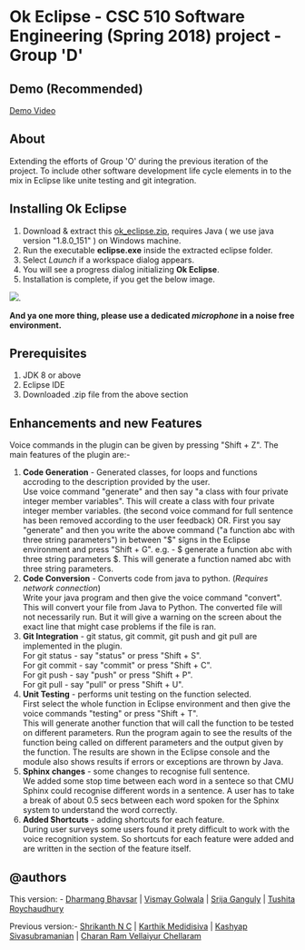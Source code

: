 
# Ok Eclipse - CSC 510 Software Engineering (Spring 2018) project - Group 'D' <Enter>[](https://github.com/dharmangbhavsar/ok-eclipse) 

## Demo (Recommended)
[Demo Video](https://drive.google.com/file/d/1ZylbIDkCvG9A_uAloH3o2l2N0H8rdYcG/view)

## About
Extending the efforts of Group 'O' during the previous iteration of the project. To include other software development life cycle elements in to the mix in Eclipse like unite testing and git integration.

## Installing Ok Eclipse

1. Download & extract this [ok_eclipse.zip](https://drive.google.com/open?id=1mSrwdvPe4_BD487jVamrombuNvbGmr3k), requires Java ( we use java version "1.8.0_151" ) on Windows machine.
1. Run the executable **eclipse.exe** inside the extracted eclipse folder. 
1. Select *Launch* if a workspace dialog appears.
1. You will see a progress dialog initializing **Ok Eclipse**. 
1. Installation is complete, if you get the below image.

![](https://github.com/snaraya7/Ok_Eclipse/blob/master/img/success1.JPG).

**And ya one more thing, please use a dedicated _microphone_ in a noise free environment.**

## Prerequisites  
1. JDK 8 or above  
1. Eclipse IDE  
1. Downloaded .zip file from the above section

## Enhancements and new Features
Voice commands in the plugin can be given by pressing "Shift + Z".
The main features of the plugin are:-   
1) **Code Generation** - Generated classes, for loops and functions accroding to the description provided by the user.  
Use voice command "generate" and then say "a class with four private integer member variables". This will create a class with four private integer member variables. (the second voice command for full sentence has been removed according to the user feedback) OR. First you say "generate" and then you write the above command ("a function abc with three string parameters") in between "$" signs in the Eclipse environment and press "Shift + G". e.g. - $ generate a function abc with three string parameters $. This will generate a function named abc with three string parameters.  
2) **Code Conversion** - Converts code from java to python. (*Requires network connection*)  
Write your java program and then give the voice command "convert". This will convert your file from Java to Python. The converted file will not necessarily run. But it will give a warning on the screen about the exact line that might case problems if the file is ran.  
3) **Git Integration** - git status, git commit, git push and git pull are implemented in the plugin.   
For git status - say "status" or press "Shift + S".  
For git commit - say "commit" or press "Shift + C".  
For git push - say "push" or press "Shift + P".  
For git pull - say "pull" or press "Shift + U".  
4) **Unit Testing** - performs unit testing on the function selected.  
First select the whole function in Eclipse environment and then give the voice commands "testing" or press "Shift + T".  
This will generate another function that will call the function to be tested on different parameters. Run the program again to see the results of the function being called on different parameters and the output given by the function. The results are shown in the Eclipse console and the module also shows results if errors or exceptions are thrown by Java.  
5) **Sphinx changes** - some changes to recognise full sentence.  
We added some stop time between each word in a sentece so that CMU Sphinx could recognise different words in a sentence. A user has to take a break of about 0.5 secs between each word spoken for the Sphinx system to understand the word correctly.  
6) **Added Shortcuts** - adding shortcuts for each feature.  
During user surveys some users found it prety difficult to work with the voice recognition system. So shortcuts for each feature were added and are written in the section of the feature itself.  

## @authors
This version: - 
[Dharmang Bhavsar](https://www.linkedin.com/in/dharmangbhavsar) | [Vismay Golwala](https://github.com/vismay-golwala) | [Srija Ganguly](https://github.com/SrijaGanguly) | [Tushita Roychaudhury](https://github.com/tushitarc)

Previous version:-
[Shrikanth N C](https://www.linkedin.com/in/shrikanthnc/) | [Karthik Medidisiva](https://github.com/kmedidi)   | [Kashyap Sivasubramanian](https://github.com/ksivasu)   | [Charan Ram Vellaiyur Chellaram](https://github.com/cvellai)  




